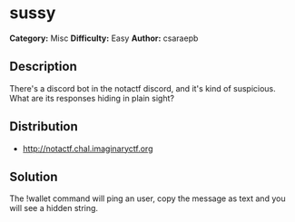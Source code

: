 # sussy
**Category:** Misc
**Difficulty:** Easy
**Author:** csaraepb

## Description

There's a discord bot in the notactf discord, and it's kind of suspicious. What are its responses hiding in plain sight?

## Distribution

- http://notactf.chal.imaginaryctf.org

## Solution

The !wallet command will ping an user, copy the message as text and you will see a hidden string.
